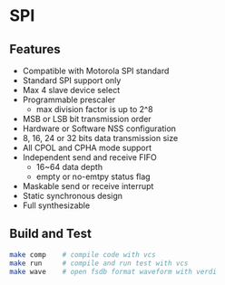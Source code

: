 # SPI

## Features
* Compatible with Motorola SPI standard
* Standard SPI support only
* Max 4 slave device select
* Programmable prescaler
    * max division factor is up to 2^8
* MSB or LSB bit transmission order
* Hardware or Software NSS configuration
* 8, 16, 24 or 32 bits data transmission size
* All CPOL and CPHA mode support
* Independent send and receive FIFO
    * 16~64 data depth
    * empty or no-emtpy status flag
* Maskable send or receive interrupt
* Static synchronous design
* Full synthesizable

## Build and Test
```bash
make comp    # compile code with vcs
make run     # compile and run test with vcs
make wave    # open fsdb format waveform with verdi
```